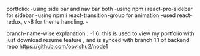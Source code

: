 portfolio:
    -using side bar and nav bar both
    -using npm i react-pro-sidebar for sidebar
    -using npm i react-transition-group for animation
    -used react-redux, v>8 for theme handling.
    -  

branch-name-wise explanation :
    -1.6:
        this is used to view my portfolio with just download resume feature , and is synced with branch 1.1 of backend repo https://github.com/opvishu2/node1



